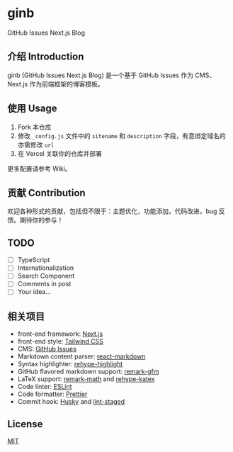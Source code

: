 # ginb

GitHub Issues Next.js Blog

## 介绍 Introduction

ginb (GitHub Issues Next.js Blog) 是一个基于 GitHub Issues 作为 CMS、Next.js 作为前端框架的博客模板。

## 使用 Usage

1. Fork 本仓库
2. 修改 `_config.js` 文件中的 `sitename` 和 `description` 字段，有意绑定域名的亦需修改 `url`
3. 在 Vercel 关联你的仓库并部署

更多配置请参考 Wiki。

## 贡献 Contribution

欢迎各种形式的贡献，包括但不限于：主题优化，功能添加，代码改进，bug 反馈。期待你的参与！

## TODO

- [ ] TypeScript
- [ ] Internationalization
- [ ] Search Component
- [ ] Comments in post
- [ ] Your idea...

## 相关项目

- front-end framework: [Next.js](https://nextjs.org/)
- front-end style: [Tailwind CSS](https://tailwindcss.com/)
- CMS: [GitHub Issues](https://docs.github.com/en/rest/reference/issues)
- Markdown content parser: [react-markdown](https://github.com/remarkjs/react-markdown)
- Syntax highlighter: [rehype-highlight](https://github.com/rehypejs/rehype-highlight)
- GitHub flavored markdown support: [remark-gfm](https://github.com/remarkjs/remark-gfm)
- LaTeX support: [remark-math](https://github.com/remarkjs/remark-math) and [rehype-katex](https://github.com/remarkjs/remark-math/tree/main/packages/rehype-katex)
- Code linter: [ESLint](https://eslint.org/)
- Code formatter: [Prettier](https://prettier.io/)
- Commit hook: [Husky](https://typicode.github.io/husky/#/) and [lint-staged](https://github.com/lint-staged/lint-staged)

## License

[MIT](/LICENSE)
